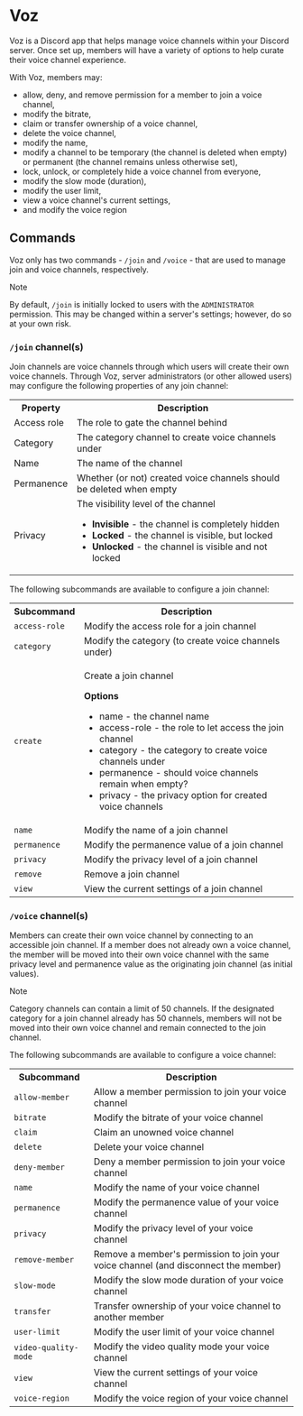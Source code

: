# Voz
Voz is a Discord app that helps manage voice channels within your Discord server. Once set up, members will have a variety of options to help curate their voice channel experience.

With Voz, members may:
- allow, deny, and remove permission for a member to join a voice channel,
- modify the bitrate,
- claim or transfer ownership of a voice channel,
- delete the voice channel,
- modify the name,
- modify a channel to be temporary (the channel is deleted when empty) or permanent (the channel remains unless otherwise set),
- lock, unlock, or completely hide a voice channel from everyone,
- modify the slow mode (duration),
- modify the user limit,
- view a voice channel's current settings,
- and modify the voice region

## Commands
Voz only has two commands - `/join` and `/voice` - that are used to manage join and voice channels, respectively.
> [!NOTE]
> By default, `/join` is initially locked to users with the `ADMINISTRATOR` permission. This may be changed within a server's settings; however, do so at your own risk.

### `/join` channel(s)
Join channels are voice channels through which users will create their own voice channels. Through Voz, server administrators (or other allowed users) may configure the following properties of any join channel:
<table>
  <tr>
    <th>Property</th>
    <th>Description</th>
  </tr>
  <tr>
    <td>Access role</td>
    <td>The role to gate the channel behind</td>
  </tr>
  <tr>
    <td>Category</td>
    <td>The category channel to create voice channels under</td>
  </tr>
  <tr>
    <td>Name</td>
    <td>The name of the channel</td>
  </tr>
  <tr>
    <td>Permanence</td>
    <td>Whether (or not) created voice channels should be deleted when empty</td>
  </tr>
  <tr>
    <td>Privacy</td>
    <td>
      The visibility level of the channel
      <ul>
        <li><strong>Invisible</strong> - the channel is completely hidden</li>
        <li><strong>Locked</strong> - the channel is visible, but locked</li>
        <li><strong>Unlocked</strong> - the channel is visible and not locked</li>
      </ul>
    </td>
  </tr>
</table>

The following subcommands are available to configure a join channel:
<table>
  <tr>
    <th>Subcommand</th>
    <th>Description</th>
  </tr>
  <tr>
    <td><code>access-role</code></td>
    <td>Modify the access role for a join channel</td>
  </tr>
  <tr>
    <td><code>category</code></td>
    <td>Modify the category (to create voice channels under)</td>
  </tr>
  <tr>
    <td><code>create</code></td>
    <td>
      <p>Create a join channel</p>
      <strong>Options</strong>
      <ul>
        <li>name - the channel name</li>
        <li>access-role - the role to let access the join channel</li>
        <li>category - the category to create voice channels under</li>
        <li>permanence - should voice channels remain when empty?</li>
        <li>privacy - the privacy option for created voice channels</li>
      </ul>
    </td>
  </tr>
  <tr>
    <td><code>name</code></td>
    <td>Modify the name of a join channel</td>
  </tr>
  <tr>
    <td><code>permanence</code></td>
    <td>Modify the permanence value of a join channel</td>
  </tr>
  <tr>
    <td><code>privacy</code></td>
    <td>Modify the privacy level of a join channel</td>
  </tr>
  <tr>
    <td><code>remove</code></td>
    <td>Remove a join channel</td>
  </tr>
  <tr>
    <td><code>view</code></td>
    <td>View the current settings of a join channel</td>
  </tr>
</table>

### `/voice` channel(s)
Members can create their own voice channel by connecting to an accessible join channel. If a member does not already own a voice channel, the member will be moved into their own voice channel with the same privacy level and permanence value as the originating join channel (as initial values).

> [!NOTE]
> Category channels can contain a limit of 50 channels. If the designated category for a join channel already has 50 channels, members will not be moved into their own voice channel and remain connected to the join channel.

The following subcommands are available to configure a voice channel:
<table>
  <tr>
    <th>Subcommand</th>
    <th>Description</th>
  </tr>
  <tr>
    <td><code>allow-member</code></td>
    <td>Allow a member permission to join your voice channel</td>
  </tr>
  <tr>
    <td><code>bitrate</code></td>
    <td>Modify the bitrate of your voice channel</td>
  </tr>
  <tr>
    <td><code>claim</code></td>
    <td>Claim an unowned voice channel</td>
  </tr>
  <tr>
    <td><code>delete</code></td>
    <td>Delete your voice channel</td>
  </tr>
  <tr>
    <td><code>deny-member</code></td>
    <td>Deny a member permission to join your voice channel</td>
  </tr>
  <tr>
    <td><code>name</code></td>
    <td>Modify the name of your voice channel</td>
  </tr>
  <tr>
    <td><code>permanence</code></td>
    <td>Modify the permanence value of your voice channel</td>
  </tr>
  <tr>
    <td><code>privacy</code></td>
    <td>Modify the privacy level of your voice channel</td>
  </tr>
  <tr>
    <td><code>remove-member</code></td>
    <td>Remove a member's permission to join your voice channel (and disconnect the member)</td>
  </tr>
  <tr>
    <td><code>slow-mode</code></td>
    <td>Modify the slow mode duration of your voice channel</td>
  </tr>
  <tr>
    <td><code>transfer</code></td>
    <td>Transfer ownership of your voice channel to another member</td>
  </tr>
  <tr>
    <td><code>user-limit</code></td>
    <td>Modify the user limit of your voice channel</td>
  </tr>
  <tr>
    <td><code>video-quality-mode</code></td>
    <td>Modify the video quality mode your voice channel</td>
  </tr>
  <tr>
    <td><code>view</code></td>
    <td>View the current settings of your voice channel</td>
  </tr>
  <tr>
    <td><code>voice-region</code></td>
    <td>Modify the voice region of your voice channel</td>
  </tr>
</table>